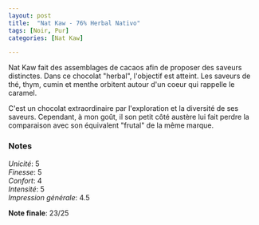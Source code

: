 ```yaml
---
layout: post
title:  "Nat Kaw - 76% Herbal Nativo"
tags: [Noir, Pur] 
categories: [Nat Kaw]

---
```


Nat Kaw fait des assemblages de cacaos afin de proposer des saveurs distinctes. Dans ce chocolat "herbal", l'objectif est atteint. Les saveurs de thé, thym, cumin et menthe orbitent autour d'un coeur qui rappelle le caramel.

C'est un chocolat extraordinaire par l'exploration et la diversité de ses saveurs. Cependant, à mon goût, il son petit côté austère lui fait perdre la comparaison avec son équivalent "frutal" de la même marque.


### Notes

_Unicité_: 5  
_Finesse_: 5  
_Confort_: 4  
_Intensité_: 5  
_Impression générale_: 4.5

**Note finale**: 23/25